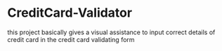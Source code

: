 # CreditCard-Validator
this project basically gives a visual assistance to input correct details of credit card in the credit card validating form
